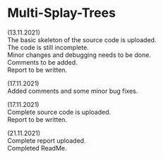 # Multi-Splay-Trees

(13.11.2021) \
The basic skeleton of the source code is uploaded.\
The code is still incomplete.\
Minor changes and debugging needs to be done.\
Comments to be added.\
Report to be written.

(17.11.2021) \
Added comments and some minor bug fixes.

(17.11.2021) \
Complete source code is uploaded.\
Report to be written.

(21.11.2021) \
Complete report uploaded. \
Completed ReadMe. 
